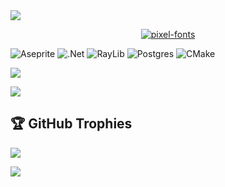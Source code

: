 
 <img src="https://pixel-profile.vercel.app/api/github-stats?username=Kiralaine&screen_effect=true&include_all_commits=true&pixelate_avatar=false&theme=crt&theme=crt"> 

<p align="center">
  <a href="https://fontmeme.com/pixel-fonts/">
    <img src="https://fontmeme.com/permalink/250604/309820a1fbed6f1adeae4ae982dae66e.png" alt="pixel-fonts" border="0">
  </a>
</p>




![Aseprite](https://img.shields.io/badge/Aseprite-FFFFFF?style=for-the-badge&logo=Aseprite&logoColor=#7D929E) ![.Net](https://img.shields.io/badge/.NET-5C2D91?style=for-the-badge&logo=.net&logoColor=white) ![RayLib](https://img.shields.io/badge/RAYLIB-FFFFFF?style=for-the-badge&logo=raylib&logoColor=black) ![Postgres](https://img.shields.io/badge/postgres-%23316192.svg?style=for-the-badge&logo=postgresql&logoColor=white) ![CMake](https://img.shields.io/badge/CMake-%23008FBA.svg?style=for-the-badge&logo=cmake&logoColor=white)

![](https://spotify-github-profile.kittinanx.com/api/view.svg?uid=31bxuib57qyttczpipuvxvqczsdq&redirect=true][https://spotify-github-profile.kittinanx.com/api/view.svg?uid=31bxuib57qyttczpipuvxvqczsdq&cover_image=true&theme=novatorem&show_offline=true&background_color=ff7800&interchange=true&bar_color=9141ac&bar_color_cover=true)


 ![](http://github-profile-summary-cards.vercel.app/api/cards/repos-per-language?username=Kiralaine&theme=gruvbox) 
## 🏆 GitHub Trophies
![](https://github-profile-trophy.vercel.app/?username=Kiralaine&theme=radical&no-frame=false&no-bg=true&margin-w=4)


![](https://capsule-render.vercel.app/api?type=waving&height=300&color=e5b6f3&text=Welcome!&section=footer&reversal=true&textBg=false&fontColor=ffffff)
